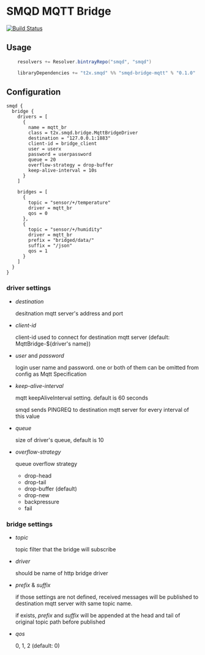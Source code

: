 # SMQD MQTT Bridge

[![Build Status](https://travis-ci.org/smqd/smqd-bridge-mqtt.svg?branch=develop)](https://travis-ci.org/smqd/smqd-bridge-mqtt)

## Usage

```scala
    resolvers += Resolver.bintrayRepo("smqd", "smqd")

    libraryDependencies += "t2x.smqd" %% "smqd-bridge-mqtt" % "0.1.0"
```

## Configuration

```
smqd {
  bridge {
    drivers = [
      {
        name = mqtt_br
        class = t2x.smqd.bridge.MqttBridgeDriver
        destination = "127.0.0.1:1883"
        client-id = bridge_client
        user = userx
        password = userpassword
        queue = 20
        overflow-strategy = drop-buffer
        keep-alive-interval = 10s
      }
    ]

    bridges = [
      {
        topic = "sensor/+/temperature"
        driver = mqtt_br
        qos = 0
      },
      {
        topic = "sensor/+/humidity"
        driver = mqtt_br
        prefix = "bridged/data/"
        suffix = "/json"
        qos = 1
      }
    ]
  }
}

```

### driver settings

- _destination_

    desitnation mqtt server's address and port

- _client-id_

    client-id used to connect for destination mqtt server (default: MqttBridge-${driver's name})

- _user_ and _password_

    login user name and password. one or both of them can be omitted from config as Mqtt Specification

- _keep-alive-interval_

    mqtt keepAliveInterval setting. default is 60 seconds

    smqd sends PINGREQ to destination mqtt server for every interval of this value

- _queue_

    size of driver's queue, default is 10

- _overflow-strategy_

    queue overflow strategy

    - drop-head
    - drop-tail
    - drop-buffer (default)
    - drop-new
    - backpressure
    - fail


### bridge settings

- _topic_

    topic filter that the bridge will subscribe

- _driver_

    should be name of http bridge driver

- _prefix_ & _suffix_

    if those settings are not defined, received messages will be published to destination mqtt server with same topic name.

    if exists, _prefix_ and _suffix_ will be appended at the head and tail of original topic path before published

- _qos_

    0, 1, 2  (default: 0)

